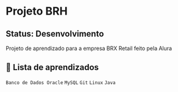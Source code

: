 <h1 aling="center"> Projeto BRH</h1>
<h2>Status: Desenvolvimento </h2>
Projeto de aprendizado para a empresa BRX Retail feito pela Alura 

## :book: Lista de aprendizados
`Banco de Dados Oracle`
`MySQL`
`Git`
`Linux`
`Java`

